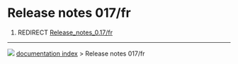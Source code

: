 # Release notes 017/fr
1.  REDIRECT [Release\_notes\_0.17/fr](Release_notes_0.17/fr.md)



---
![](images/Right_arrow.png) [documentation index](../README.md) > Release notes 017/fr

